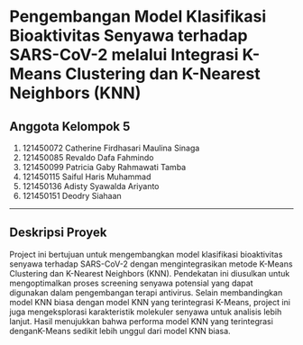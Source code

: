 # Pengembangan Model Klasifikasi Bioaktivitas Senyawa terhadap SARS-CoV-2 melalui Integrasi K-Means Clustering dan K-Nearest Neighbors (KNN)

## Anggota Kelompok 5
1. 121450072  Catherine Firdhasari Maulina Sinaga
2. 121450085  Revaldo Dafa Fahmindo
3. 121450099  Patricia Gaby Rahmawati Tamba
4. 121450115  Saiful Haris Muhammad
5. 121450136  Adisty Syawalda Ariyanto
6. 121450151  Deodry Siahaan

---

## Deskripsi Proyek

Project ini bertujuan untuk mengembangkan model klasifikasi bioaktivitas senyawa terhadap SARS-CoV-2 dengan mengintegrasikan metode K-Means Clustering dan K-Nearest Neighbors (KNN). Pendekatan ini diusulkan untuk mengoptimalkan proses screening senyawa potensial yang dapat digunakan dalam pengembangan terapi antivirus. Selain membandingkan model KNN biasa dengan model KNN yang terintegrasi K-Means, project ini juga mengeksplorasi karakteristik molekuler senyawa untuk analisis lebih lanjut. Hasil menujukkan bahwa performa model KNN yang terintegrasi denganK-Means sedikit lebih unggul dari model KNN biasa.
